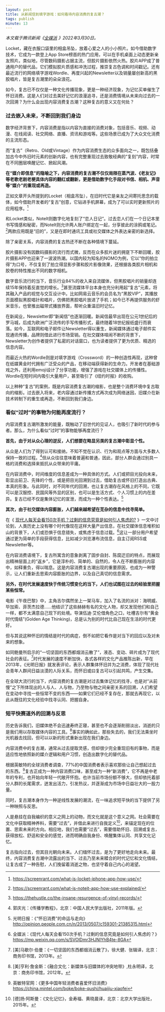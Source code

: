 ```yaml
---
layout: post
title: 从新闻信到填字游戏：如何看待内容消费的复古潮？
tags: publish
minute: 13
---
```


*本文载于腾讯新闻《[全媒派](https://mp.weixin.qq.com/s/kNcogGpA3YlQvwFOiqzlIw) 》2022年3月30日。*

Locket，藏在衣服口袋里的相盒吊坠，放着心爱之人的小小照片。如今借助数字技术，它成为一款登上App Store榜首的热门应用，可以在手机桌面上动态更新亲友照片。类似地，尽管数码摄影占据主流，但胶片摄影依然火热。胶片APP成了普通用户的替代品，它们模拟胶片质感和冲洗过程，推崇复古色调和时间戳记。还有最近流行的网络填字游戏Wordle、再度兴起的Newsletter以及销量屡创新高的黑胶唱片，皆是复古潮里的朵朵浪花。

如今，复古已不仅仅是一种文化传播现象，更是一种经济现象，为记忆买单催生了怀旧消费。这是人们对过去美好记忆的浪漫追寻，还是消费情境从未来向过去的一次回溯？为什么会出现内容消费复古潮？这种复古的意义又在何处？

### 过去嵌入未来，不断回到我们身边

数字经济背景下，内容消费是指以内容为直接的消费对象，包括音乐、视频、动漫、在线阅读、社交网络、直播、资讯和游戏等。这些场景已成为了大众文化消费的主流形态。

而“复古”（Retro、Old或Vintage）作为内容消费生态的众多面向之一，既包括叠加古今中外旧时元素的创新内容，也有完整重现过去致敬经典的“复刻”内容，时常在不同圈层唤醒记忆、掀起风潮。

**在“媒介即信息”的隐喻之下，内容消费的复古潮不仅仅局限在蒸汽波、《老友记》等老歌老剧老梗具体内容的翻红或翻新，更是借助数字化手段对书信、相机、声音等“媒介”的重现或再造。**

正如文章开头所提到的Locket（相盒吊坠），在旧时代它是亲友之间寄托思念的载体，如今借助开发者的“复古”创意，它钻进手机屏幕，成为了可以实时更新照片的应用程序。[^1]

和Locket类似，NoteIt则数字化地复刻了“恋人日记”。过去恋人们在一个日记本里书写情感和秘密，而NoteIt则允许两人账户绑定在一起，分享彼此的涂鸦或笔记。[^2]两款应用既是“旧的”，又是在即时通讯工具或社交媒体之外表达亲密的新选择。

除了亲密关系，内容消费的复古热还不断在各种情境下蔓延。

胶片摄影没有因数码摄影的流行而式微，反而在众多胶片迷的拥趸下不断回暖，胶片摄影APP也迎来了一波波热潮。以国内较为知名的NOMO为例，它以“你的拍立得”为口号，不仅复刻了拍立得显影步骤和胶片影像效果，还根据各类胶片相机和胶卷的特性推出不同的数字相机。

数字音乐流行的当下，音乐行业84%的收入来自流媒体，但黑胶唱片的销量却连续15年保持着反直觉的增长。[^3]甚至流媒体平台本身也充分利用起“复古”元素，将其融入产品的视觉与交互设计中。比如网易云音乐的会员名为“黑胶VIP”，其播放页面模拟黑胶唱针和唱片，仿佛把黑胶唱片放进了手机；如今已不再提供服务的虾米音乐，也曾推出磁带式播放界面，帮听众重温旧时记忆。

在新闻业，Newsletter即“新闻信”也逐渐回暖。新闻信最早出现在公元1世纪后的罗马城，后成为欧洲广泛流传的手写传播形式，最终随着18世纪报纸盛行而衰落。如今，互联网和电子邮件让Newsletter得以重生，新闻媒体通过电子邮件实现通讯传播，品牌则借此进行市场营销。在社交媒体喧闹不断的背景下，Newsletter为创作者提供了私密的对话窗口，也为读者提供了更为优质、精选的信息内容。

而最近火热的Wordle则是对填字游戏（Crossword）的一种创造性再现，这种曾在纸媒黄金时代拥有广泛受众的产品，在移动端获得新的生命力。开发者在基础游戏之外，还利用emoji设计了分享功能，增强了游戏在社交媒体上的传播性。Wordle在短时间内吸引大量用户，甚至吸引了《纽约时报》的收购。

以上种种“复古”的案例，既是内容消费复古潮的缩影，也是整个消费环境中复古取向的缩影。过去嵌入将来，老内容通过新传播方式再次成为网络迷因，旧媒介在新技术转制下的重生或再造，不断回到我们身边。

### 看似“过时”的事物为何能再度流行？

内容消费复古潮所激发的能量，既触动了旧世代的见证人，也吸引了新时代的参与者。那么，为什么看似“过时”的事物能够再度流行？

**首先，由于对从众心理的逆反，人们想要在略显另类的复古潮中彰显个性。**

从众是人们为了得到认可和接纳，不知不觉在认识、行为和观点等方面与大多数人保持一致的过程。[^4]但从众往往意味着普遍和普通，因此，部分人群会通过别具一格的消费和选择来抵抗从众带来的平庸。

在内容消费中，时间维度的信息差成为一种具体的方式。人们或把目光投向未来，彰显出前卫、先锋的个性，或是把目光回溯到过去，借助复古或怀旧打造出古典、本真的形象。与此同时，对不同年代的回溯，也让复古潮存在风格上的不同，它既可以是汉服控、民国风等外显的区别，也可以是生活方式、个人习惯上的内在差异。复古已经不仅是集体记忆的宣泄，而成为一种个性表达。[^5]

**其次，由于社交媒体内容膨胀，人们越来越希望在芜杂的信息中找寻简单。**

在《 [现代人每天会看150次手机？过剩的信息究竟是如何引人焦虑的?](https://mp.weixin.qq.com/s/SVOlDmr3HJNIYhB4te-8GA) 》一文中讨论到，人类历史上没有哪个时代像现在这样大量产出信息，在社交媒体信息堆积如山的背景下，人们或恐惧于信息错失，或焦虑于信息过载。[^6]这让一部分用户希望通过更为简单的手段获得信息，比如减少浏览瀑布流信息，自主订阅RSS或Newsletter等。

在内容消费语境下，复古所寓含的意象剥离了固步自封、陈腐迂旧的特点，而展现出精神层面上的“返乡”，它是淳朴的、简单的、自然的，令人在不断膨胀的内容中，如释重负，得以喘息。这是内容消费复古潮出现的重要原因，也成为一种警示，让人们重新去思索内容膨胀的边界，以及自己真切的信息需求。

**另外，在时代发展速度快于传统习惯变化的当下，人们也试图在过去的经验里把握某些恒常。**

电影《午夜巴黎》中，主角吉尔偶然坐上一架马车，加入了名流的派对：海明威、毕加索、菲茨杰拉德……他结识了这些赫赫有名的文化人物，却又发现他们和自己一样，都不太满意自己现下的处境。导演伍迪·艾伦借角色之口，吐槽吉尔有“黄金时代情结”(Golden Age Thinking)，总是认为别的时代比自己现在生活的时代更好。

但与其说这种怀旧的情结是时代的病症，倒不如把它看作是对当下的回应以及对未来的想象。

如同鲍曼所启示的“一切坚固的东西都烟消云散了”，液态、变动、碎片成为了现代社会的表征。[^7]时代发展的速度不断加快，各式各样的文化产品推陈出新，早在2013年，《光明日报》就发表评论，表示人群集体怀旧并为之消费，体现了现代社会青年人群间日益淡漠的人际关系，而怀旧或曰复古可以引起共鸣，产生交集。

在全球大流行的当下，内容消费的复古潮是对过去集体记忆的找寻，也是对“从前慢”之下所体现出的人与人、人与物，乃至物与物之间亲密关系的回溯，人们希望在变动中寻找一些恒常不变的东西——如果它们已经不复存在，那就去再现它，以此从既往的文化经验中找寻认同、把握自身。

### 短平快赛道外的回溯与反思

历史告诉我们，旧媒体绝不会迅速寿终正寝，甚至也不会逐渐削弱淡出，消逝的只是我们用以存取媒体内容的工具。[^8]事实的确如此，那些失去的，我们无法乘坐时光机器去找回，但可以以新的形式重新出现在我们身边。

内容消费中的复古潮，通常从过去提取灵感，但却很少完全重现旧有的事物，而是适应性地依照新的媒介逻辑和用户习惯，创造出数字化的替代品。

根据英敏特的全球消费者调查，77%的中国消费者表示喜欢那些让自己想起过去的东西。[^9]复古正成为一种内容消费口味，甚至成为一种“新消费”，它不再是中老年的专利，也开始向年轻一代敞开怀抱。也许当前市场份额不够大，但却依托着部分人群的长尾需求，迸发出活力，引发热议，并逐渐成为市场中日益壮大的一股力量。

同时，复古潮本身作为一种逆线性发展的潮流，在一味追求短平快的当下提供了另一种映照与反思。

人是悬挂在自我编织的意义之网上的动物，而文化就是这个意义之网。社会需要在文化中获取精神养料，需要“过去”，并借此来进行自我定义[^10]，来锚定现在的位置、思索未来的方向。相应地，我们也需要“过去”，需要借助怀旧、回溯或复古，获得放松、舒适和安全的感觉，进而明确自我身份、唤醒集体认同、共享文化记忆。

复古指向过去，但其目光朝向未来。人们缅怀过去，是为了更好地走向未来。最终，内容消费复古潮中流露出的当下、过去乃至未来糅合的时代记忆和文化情结，让复古成了一种告慰，人们挽留着消逝之物，也坚守着自己内心的渴望。

[^1]: https://screenrant.com/what-is-locket-iphone-app-how-use/

[^2]: https://screenrant.com/what-is-noteit-app-how-use-explained/

[^3]: https://thehustle.co/the-insane-resurgence-of-vinyl-records/

[^4]: 郭庆光：《传播学教程》，北京：中国人民大学出版社，2011年版。

[^5]: 光明日报：《“怀旧消费”的命运与走向》http://opinion.people.com.cn/n/2013/0507/c159301-21385315.html

[^6]: 全媒派：《现代人每天会看150次手机？过剩的信息究竟是如何引人焦虑的？》 https://mp.weixin.qq.com/s/SVOlDmr3HJNIYhB4te-8GA

[^7]: [美]马歇尔·伯曼：《一切坚固的东西都烟消云散了》，徐大健、张辑译，北京：商务印书馆，2013年。

[^8]: [美]亨利·詹金斯：《融合文化：新媒体与旧媒体的冲突地带》,杜永明译，北京：商务印书馆，2012年。

[^9]: 英敏特官网：《更多中国年轻消费者喜爱怀旧消费》 https://china.mintel.com/boke/boke-qushi/huaijiu-xiaofei

[^10]: [德]扬·阿斯曼：《文化记忆》，金寿福、黄晓晨译，北京：北京大学出版社，2015年。 
